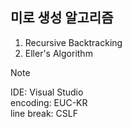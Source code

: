 ## 미로 생성 알고리즘
1. Recursive Backtracking
2. Eller's Algorithm

> [!NOTE]
> IDE: Visual Studio  
> encoding: EUC-KR  
> line break: CSLF
